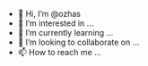 - 👋 Hi, I’m @ozhas
- 👀 I’m interested in ...
- 🌱 I’m currently learning ...
- 💞️ I’m looking to collaborate on ...
- 📫 How to reach me ...

<!---
ozhas/ozhas is a ✨ special ✨ repository because its `README.md` (this file) appears on your GitHub profile.
You can click the Preview link to take a look at your changes.
--->
